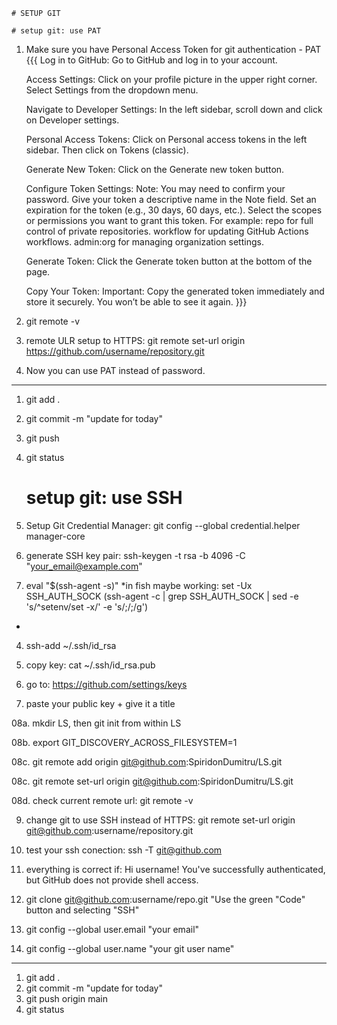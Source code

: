 	# SETUP GIT
	
	# setup git: use PAT
1. Make sure you have Personal Access Token for git authentication - PAT
{{{    Log in to GitHub:
        Go to GitHub and log in to your account.

    Access Settings:
        Click on your profile picture in the upper right corner.
        Select Settings from the dropdown menu.

    Navigate to Developer Settings:
        In the left sidebar, scroll down and click on Developer settings.

    Personal Access Tokens:
        Click on Personal access tokens in the left sidebar.
        Then click on Tokens (classic).

    Generate New Token:
        Click on the Generate new token button.

    Configure Token Settings:
        Note: You may need to confirm your password.
        Give your token a descriptive name in the Note field.
        Set an expiration for the token (e.g., 30 days, 60 days, etc.).
        Select the scopes or permissions you want to grant this token. For example:
            repo for full control of private repositories.
            workflow for updating GitHub Actions workflows.
            admin:org for managing organization settings.

    Generate Token:
        Click the Generate token button at the bottom of the page.

    Copy Your Token:
        Important: Copy the generated token immediately and store it securely. You won’t be able to see it again.
}}}
2. git remote -v
3. remote ULR setup to HTTPS: git remote set-url origin https://github.com/username/repository.git
4. Now you can use PAT instead of password.
 
---

1. git add .
2. git commit -m "update for today"
3. git push
4. git status

	# setup git: use SSH
01. Setup Git Credential Manager: git config --global credential.helper manager-core

02. generate SSH key pair: ssh-keygen -t rsa -b 4096 -C "your_email@example.com"

03. eval "$(ssh-agent -s)"
*in fish maybe working:
set -Ux SSH_AUTH_SOCK (ssh-agent -c | grep SSH_AUTH_SOCK | sed -e 's/^setenv/set -x/' -e 's/;/;/g')
*

04. ssh-add ~/.ssh/id_rsa

05. copy key: cat ~/.ssh/id_rsa.pub

06. go to: https://github.com/settings/keys

07. paste your public key  + give it a title

08a. mkdir LS, then git init from within LS

08b. export GIT_DISCOVERY_ACROSS_FILESYSTEM=1

08c. git remote add origin git@github.com:SpiridonDumitru/LS.git

08c. git remote set-url origin git@github.com:SpiridonDumitru/LS.git

08d. check current remote url: git remote -v

09. change git to use SSH instead of HTTPS: 
git remote set-url origin git@github.com:username/repository.git

10. test your ssh conection: 
ssh -T git@github.com

11. everything is correct if: Hi username! You've successfully authenticated, but GitHub does not provide shell access.

12. git clone git@github.com:username/repo.git "Use the green "Code" button and selecting "SSH"

13. git config --global user.email "your email"

14. git config --global user.name "your git user name"
 
---
1. git add .
2. git commit -m "update for today"
3. git push origin main
4. git status
